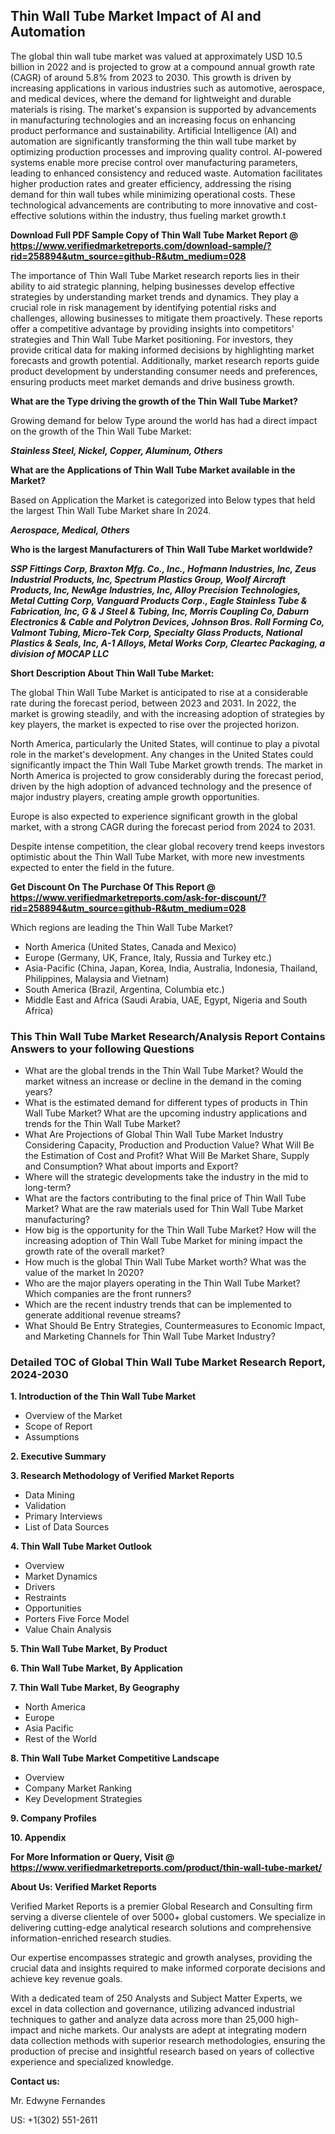 <h2>Thin Wall Tube Market Impact of AI and Automation</h2>The global thin wall tube market was valued at approximately USD 10.5 billion in 2022 and is projected to grow at a compound annual growth rate (CAGR) of around 5.8% from 2023 to 2030. This growth is driven by increasing applications in various industries such as automotive, aerospace, and medical devices, where the demand for lightweight and durable materials is rising. The market's expansion is supported by advancements in manufacturing technologies and an increasing focus on enhancing product performance and sustainability. Artificial Intelligence (AI) and automation are significantly transforming the thin wall tube market by optimizing production processes and improving quality control. AI-powered systems enable more precise control over manufacturing parameters, leading to enhanced consistency and reduced waste. Automation facilitates higher production rates and greater efficiency, addressing the rising demand for thin wall tubes while minimizing operational costs. These technological advancements are contributing to more innovative and cost-effective solutions within the industry, thus fueling market growth.t</p><p id="" class=""><strong>Download Full PDF Sample Copy of Thin Wall Tube Market Report @ <a href="https://www.verifiedmarketreports.com/download-sample/?rid=258894&utm_source=github-R&utm_medium=028" target="_blank">https://www.verifiedmarketreports.com/download-sample/?rid=258894&utm_source=github-R&utm_medium=028</a></strong></p><p>The importance of&nbsp;Thin Wall Tube Market research reports lies in their ability to aid strategic planning, helping businesses develop effective strategies by understanding market trends and dynamics. They play a crucial role in risk management by identifying potential risks and challenges, allowing businesses to mitigate them proactively. These reports offer a competitive advantage by providing insights into competitors' strategies and Thin Wall Tube Market positioning. For investors, they provide critical data for making informed decisions by highlighting market forecasts and growth potential. Additionally, market research reports guide product development by understanding consumer needs and preferences, ensuring products meet market demands and drive business growth.</p><p><strong>What are the&nbsp;Type driving the growth of the Thin Wall Tube Market?</strong></p><p id="" class="">Growing demand for below Type around the world has had a direct impact on the growth of the Thin Wall Tube Market:</p><em><strong>Stainless Steel, Nickel, Copper, Aluminum, Others</strong></em></p><strong>What are the&nbsp;Applications&nbsp;of Thin Wall Tube Market available in the Market?</strong></p><p id="" class="">Based on Application the Market is categorized into Below types that held the largest Thin Wall Tube Market share In 2024.</p><em><strong>Aerospace, Medical, Others</strong></em></p><strong>Who is the largest Manufacturers of Thin Wall Tube Market worldwide?</strong></p><p><em><strong>SSP Fittings Corp, Braxton Mfg. Co., Inc., Hofmann Industries, Inc, Zeus Industrial Products, Inc, Spectrum Plastics Group, Woolf Aircraft Products, Inc, NewAge Industries, Inc, Alloy Precision Technologies, Metal Cutting Corp, Vanguard Products Corp., Eagle Stainless Tube & Fabrication, Inc, G & J Steel & Tubing, Inc, Morris Coupling Co, Daburn Electronics & Cable and Polytron Devices, Johnson Bros. Roll Forming Co, Valmont Tubing, Micro-Tek Corp, Specialty Glass Products, National Plastics & Seals, Inc, A-1 Alloys, Metal Works Corp, Cleartec Packaging, a division of MOCAP LLC</strong></em></p><p id="" class=""><strong>Short Description About Thin Wall Tube Market:</strong></p><p>The global Thin Wall Tube Market is anticipated to rise at a considerable rate during the forecast period, between 2023 and 2031. In 2022, the market is growing steadily, and with the increasing adoption of strategies by key players, the market is expected to rise over the projected horizon.</p><p>North America, particularly the United States, will continue to play a pivotal role in the market's development. Any changes in the United States could significantly impact the Thin Wall Tube Market growth trends. The market in North America is projected to grow considerably during the forecast period, driven by the high adoption of advanced technology and the presence of major industry players, creating ample growth opportunities.</p><p>Europe is also expected to experience significant growth in the global market, with a strong CAGR during the forecast period from 2024 to 2031.</p><p>Despite intense competition, the clear global recovery trend keeps investors optimistic about the Thin Wall Tube Market, with more new investments expected to enter the field in the future.</p><p id="" class=""><strong>Get Discount On The Purchase Of This Report @ <a href="https://www.verifiedmarketreports.com/ask-for-discount/?rid=258894&utm_source=github-R&utm_medium=028" target="_blank">https://www.verifiedmarketreports.com/ask-for-discount/?rid=258894&utm_source=github-R&utm_medium=028</a></strong></p>Which regions are leading the Thin Wall Tube Market?</p><ul><li>North America (United States, Canada and Mexico)</li><li>Europe (Germany, UK, France, Italy, Russia and Turkey etc.)</li><li>Asia-Pacific (China, Japan, Korea, India, Australia, Indonesia, Thailand, Philippines, Malaysia and Vietnam)</li><li>South America (Brazil, Argentina, Columbia etc.)</li><li>Middle East and Africa (Saudi Arabia, UAE, Egypt, Nigeria and South Africa)</li></ul><h3 id="" class="">This Thin Wall Tube Market Research/Analysis Report Contains Answers to your following Questions</h3><ul><li>What are the global trends in the Thin Wall Tube Market? Would the market witness an increase or decline in the demand in the coming years?</li><li>What is the estimated demand for different types of products in Thin Wall Tube Market? What are the upcoming industry applications and trends for the Thin Wall Tube Market?</li><li>What Are Projections of Global Thin Wall Tube Market Industry Considering Capacity, Production and Production Value? What Will Be the Estimation of Cost and Profit? What Will Be Market Share, Supply and Consumption? What about imports and Export?</li><li>Where will the strategic developments take the industry in the mid to long-term?</li><li>What are the factors contributing to the final price of Thin Wall Tube Market? What are the raw materials used for Thin Wall Tube Market manufacturing?</li><li>How big is the opportunity for the Thin Wall Tube Market? How will the increasing adoption of Thin Wall Tube Market for mining impact the growth rate of the overall market?</li><li>How much is the global Thin Wall Tube Market worth? What was the value of the market In 2020?</li><li>Who are the major players operating in the Thin Wall Tube Market? Which companies are the front runners?</li><li>Which are the recent industry trends that can be implemented to generate additional revenue streams?</li><li>What Should Be Entry Strategies, Countermeasures to Economic Impact, and Marketing Channels for Thin Wall Tube Market Industry?</li></ul><h3 id="" class="">Detailed TOC of Global Thin Wall Tube Market Research Report, 2024-2030</h3><p id="" class=""><strong>1. Introduction of the Thin Wall Tube Market</strong></p><ul><li>Overview of the Market</li><li>Scope of Report</li><li>Assumptions</li></ul><p id="" class=""><strong>2. Executive Summary</strong></p><p id="" class=""><strong>3. Research Methodology of Verified Market Reports</strong></p><ul><li>Data Mining</li><li>Validation</li><li>Primary Interviews</li><li>List of Data Sources</li></ul><p id="" class=""><strong>4. Thin Wall Tube Market Outlook</strong></p><ul><li>Overview</li><li>Market Dynamics</li><li>Drivers</li><li>Restraints</li><li>Opportunities</li><li>Porters Five Force Model</li><li>Value Chain Analysis</li></ul><p id="" class=""><strong>5. Thin Wall Tube Market, By Product</strong></p><p id="" class=""><strong>6. Thin Wall Tube Market, By Application</strong></p><p id="" class=""><strong>7. Thin Wall Tube Market, By Geography</strong></p><ul><li>North America</li><li>Europe</li><li>Asia Pacific</li><li>Rest of the World</li></ul><p id="" class=""><strong>8. Thin Wall Tube Market Competitive Landscape</strong></p><ul><li>Overview</li><li>Company Market Ranking</li><li>Key Development Strategies</li></ul><p id="" class=""><strong>9. Company Profiles</strong></p><p id="" class=""><strong>10. Appendix</strong></p><p id="" class=""><strong>For More Information or Query, Visit @ <a href="https://www.verifiedmarketreports.com/product/thin-wall-tube-market/" target="_blank">https://www.verifiedmarketreports.com/product/thin-wall-tube-market/</a></strong></p><p id="" class=""><strong>About Us: Verified Market Reports</strong></p><p id="" class="">Verified Market Reports is a premier Global Research and Consulting firm serving a diverse clientele of over 5000+ global customers. We specialize in delivering cutting-edge analytical research solutions and comprehensive information-enriched research studies.</p><p id="" class="">Our expertise encompasses strategic and growth analyses, providing the crucial data and insights required to make informed corporate decisions and achieve key revenue goals.</p><p id="" class="">With a dedicated team of 250 Analysts and Subject Matter Experts, we excel in data collection and governance, utilizing advanced industrial techniques to gather and analyze data across more than 25,000 high-impact and niche markets. Our analysts are adept at integrating modern data collection methods with superior research methodologies, ensuring the production of precise and insightful research based on years of collective experience and specialized knowledge.</p><p id="" class=""><strong>Contact us:</strong></p><p id="" class="">Mr. Edwyne Fernandes</p><p id="" class="">US: +1(302) 551-2611</p>